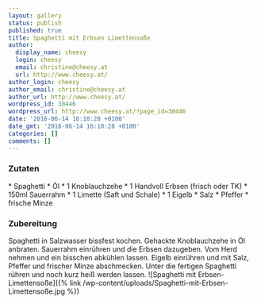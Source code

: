 ```yaml
---
layout: gallery
status: publish
published: true
title: Spaghetti mit Erbsen Limettensoße
author:
  display_name: cheesy
  login: cheesy
  email: christine@cheesy.at
  url: http://www.cheesy.at/
author_login: cheesy
author_email: christine@cheesy.at
author_url: http://www.cheesy.at/
wordpress_id: 30446
wordpress_url: http://www.cheesy.at/?page_id=30446
date: '2016-06-14 18:10:28 +0100'
date_gmt: '2016-06-14 16:10:28 +0100'
categories: []
comments: []
---
```

### Zutaten
\* Spaghetti
\* Öl
\* 1 Knoblauchzehe
\* 1 Handvoll Erbsen (frisch oder TK)
\* 150ml Sauerrahm
\* 1 Limette (Saft und Schale)
\* 1 Eigelb
\* Salz
\* Pfeffer
\* frische Minze
### Zubereitung
Spaghetti in Salzwasser bissfest kochen. Gehackte Knoblauchzehe in Öl anbraten. Sauerrahm einrühren und die Erbsen dazugeben. Vom Herd nehmen und ein bisschen abkühlen lassen. Eigelb einrühren und mit Salz, Pfeffer und frischer Minze abschmecken. Unter die fertigen Spaghetti rühren und noch kurz heiß werden lassen.
![Spaghetti mit Erbsen-Limettensoße]({% link /wp-content/uploads/Spaghetti-mit-Erbsen-Limettensoße.jpg %})
